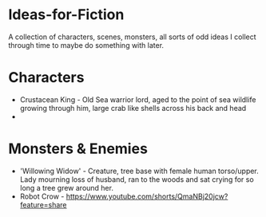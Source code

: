 # Ideas-for-Fiction
A collection of characters, scenes, monsters, all sorts of odd ideas I collect through time to maybe do something with later.

# Characters
- Crustacean King - Old Sea warrior lord, aged to the point of sea wildlife growing through him, large crab like shells across his back and head
- 
# Monsters & Enemies
- 'Willowing Widow' - Creature, tree base with female human torso/upper. Lady mourning loss of husband, ran to the woods and sat crying for so long a tree grew around her.
- Robot Crow - https://www.youtube.com/shorts/QmaNBj20jcw?feature=share
